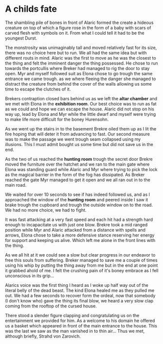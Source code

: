# A childs fate
The shambling pile of bones in front of Alaric formed the create a hideous
creature on top of which a figure rose in the form of a baby with scars of
carved flesh with symbols on it. From what I could tell it had to be the
youngest Durst.

The monstrosity was unimaginably tall and moved relatively fast for its size,
there was no choice here but to run. We all had the same idea but with different
routs in mind. Alaric was the first to move as he was the closest to the thing
and felt the imminent danger the thing possessed. He chose to run towards the
portcullis where Breker had managed to rig the door to stay open. Myr and myself
followed suit as Elona chose to go trough the same entrance we came trough. as
we where fleeing the danger she managed to distract the creature from behind the
cover of the walls allowing us some time to escape the clutches of it.

Brekers contraption closed bars behind us as we left the **altar chamber** and
we met with Elona in the **exhibition room**. Our best choice was to run as fat
as we could and hope we can escape the house. Alaric did not stop on his way up,
lead by Elona and Myr while the little dwarf and myself were trying to make life
more difficult for the boney Hurensohn.

As we went up the stairs in to the basement Brekre oiled them up as I lit the
fire hoping that will deter it from advancing to fast. Our second measure was to
make the passage we went trough seam collapsed using my illusions. This I must
admit bought us some time but did not save us in the end.

As the two of us reached the **hunting room** trough the secret door Brekre
moved the furniture over the hatchet and we ran to the main gate where Elona was
standing guard while Alaric and Myr where trying to pick the lock as the magical
barrier in the form of the fog has dissipated. As Breker reached the gate Myr
managed to get it open and we all ran out in to the main road.

We waited for over 10 seconds to see if has indeed followed us, and as I
approached the window of the **hunting room** and peered inside I saw it brake
trough the cupboard and trough the outside window on to the road. We had no more
choice, we had to fight.

It was fast attacking at a very fast speed and each hit had a strength hard
enough to incapacitate us with just one blow. Brekre took a mid ranged position
while Myr and Alaric attacked from a distance with spells and arrows, Elona
chose to take a more defensive stance reserving her energy for support and
keeping us alive. Which left me alone in the front lines with the thing.

As we all hit at it we could see a slow but clear progress in our endeavor to
free this souls from suffering. Breker managed to save me a couple of times
using his whip by putting the thing away from me but in the end at one point it
grabbed ahold of me. I felt the crushing pain of it's boney embrace as I fell
unconscious in its grip...

Alarics voice was the first thing I heard as I woke up half way out of the
literal belly of the dead beast. The kind Elona healed me as they pulled me out.
We had a few seconds to recover form the ordeal, now that somebody (I don't know
who) gave the thing its final blow, we heard a very slow clap coming from the
rooftop of the cursed house.

There stood a slender figure clapping and congratulating us on the entertainment
we provided for him. As a welcome to his domain he offered us a basket which
appeared in front of the main entrance to the house. This was the last we saw as
the man vanished in to thin air... Thus we met, although briefly, Strahd von
Zarovich.
